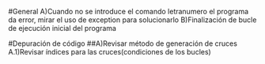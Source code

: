 #General
A)Cuando no se introduce el comando letranumero el programa da error, mirar el uso de exception para solucionarlo
B)Finalización de bucle de  ejecución inicial del programa

#Depuración de código
##A)Revisar método de generación de cruces
  A.1)Revisar índices para las cruces(condiciones de los bucles)
